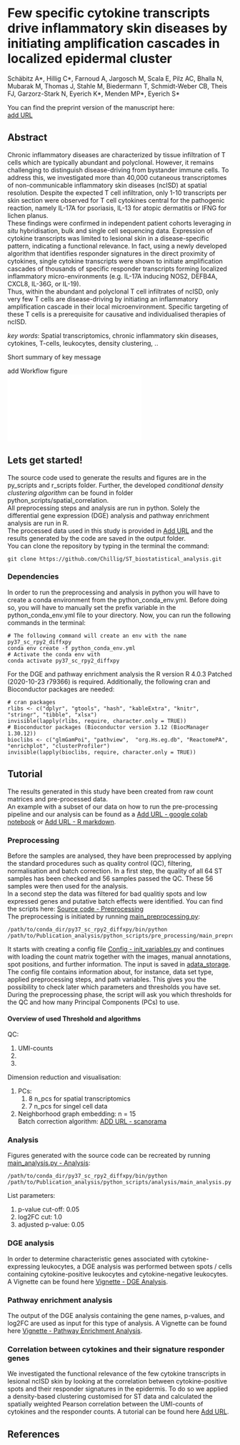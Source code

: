 # Few specific cytokine transcripts drive inflammatory skin diseases by initiating amplification cascades in localized epidermal cluster
Schäbitz A*, Hillig C*, Farnoud A, Jargosch M, Scala E, Pilz AC, Bhalla N, Mubarak M, Thomas J, Stahle M, Biedermann T, 
Schmidt-Weber CB, Theis FJ, Garzorz-Stark N, Eyerich K*, Menden MP*, Eyerich S* <br>

You can find the preprint version of the manuscript here: <br>
[add URL](https://..??)


## Abstract
Chronic inflammatory diseases are characterized by tissue infiltration of T cells which are typically abundant and 
polyclonal. However, it remains challenging to distinguish disease-driving from bystander immune cells. 
To address this, we investigated more than 40,000 cutaneous transcriptomes of non-communicable inflammatory skin 
diseases (ncISD) at spatial resolution. Despite the expected T cell infiltration, only 1-10 transcripts per skin 
section were observed for T cell cytokines central for the pathogenic reaction, namely IL-17A for psoriasis, IL-13 for 
atopic dermatitis or IFNG for lichen planus. <br>
These findings were confirmed in independent patient cohorts leveraging *in situ* hybridisation, bulk and single cell 
sequencing data. Expression of cytokine transcripts was limited to lesional skin in a disease-specific pattern, 
indicating a functional relevance. In fact, using a newly developed algorithm that identifies responder signatures in 
the direct proximity of cytokines, single cytokine transcripts were shown to initiate amplification cascades of 
thousands of specific responder transcripts forming localized inflammatory micro-environments (e.g. IL-17A inducing
 NOS2, DEFB4A, CXCL8, IL-36G, or IL-19). <br>
Thus, within the abundant and polyclonal T cell infiltrates of ncISD, only very few T cells are disease-driving by 
initiating an inflammatory amplification cascade in their local microenvironment. Specific targeting of these T cells is 
a prerequisite for causative and individualised therapies of ncISD. <br>

*key words*: Spatial transcriptomics, chronic inflammatory skin diseases, cytokines, T-cells, 
leukocytes, density clustering, .. <br>

Short summary of key message <br>

add Workflow figure <br>
![Workflow_final.pdf](/Users/christina.hillig/Documents/Projects/IGSSE-TUM_Projects/K_Eyerich_skin_spatial_transcriptomics/Paper/Low_mRNA_cytokines/Figure_1/Workflow_final.pdf)


## Lets get started!
The source code used to generate the results and figures are in the py_scripts and r_scripts folder. 
Further, the developed *conditional density clustering algorithm* can be found in folder 
python_scripts/spatial_correlation. <br> 
All preprocessing steps and analysis are run in python. Solely the differential gene expression (DGE) analysis and 
pathway enrichment analysis are run in R. <br> 
The processed data used in this study is provided in [Add URL](https://..??) and the results generated by the code are 
saved in the output folder. <br>
You can clone the repository by typing in the terminal the command: 
```{bash}
git clone https://github.com/Chillig/ST_biostatistical_analysis.git
```

### Dependencies
In order to run the preprocessing and analysis in python you will have to create a conda environment from the 
python_conda_env.yml. Before doing so, you will have to manually set the prefix variable in the python_conda_env.yml 
file to your directory. Now, you can run the following commands in the terminal:
```{bash}
# The following command will create an env with the name py37_sc_rpy2_diffxpy
conda env create -f python_conda_env.yml
# Activate the conda env with
conda activate py37_sc_rpy2_diffxpy
```
For the DGE and pathway enrichment analysis the R version R 4.0.3 Patched (2020-10-23 r79366) is required. 
Additionally, the following cran and Bioconductor packages are needed: <br> 
```{r}
# cran packages
rlibs <- c("dplyr", "gtools", "hash", "kableExtra", "knitr", "stringr", "tibble", "xlsx")
invisible(lapply(rlibs, require, character.only = TRUE))
# Bioconductor packages (Bioconductor version 3.12 (BiocManager 1.30.12))
bioclibs <- c("glmGamPoi", "pathview",  "org.Hs.eg.db", "ReactomePA",  "enrichplot", "clusterProfiler")
invisible(lapply(bioclibs, require, character.only = TRUE))
```


## Tutorial
The results generated in this study have been created from raw count matrices and pre-processed data. <br>
An example with a subset of our data on how to run the pre-processing pipeline and our analysis can be found as a 
[Add URL - google colab notebook]() or [Add URL - R markdown]().


### Preprocessing
Before the samples are analysed, they have been preprocessed by applying the standard procedures 
such as quality control (QC), filtering, normalisation and batch correction. 
In a first step, the quality of all 64 ST samples has been checked and 56 samples passed the QC. 
These 56 samples were then used for the analysis.  
In a second step the data was filtered for bad qualitiy spots and low expressed genes and putative batch effects were 
identified.
You can find the scripts here: [Source code - Preprocessing](https://github.com/Chillig/ST_biostatistical_analysis/tree/main/python_scripts/pre_processing) <br>
The preprocessing is initiated by running [main_preprocessing.py](https://github.com/Chillig/ST_biostatistical_analysis/tree/main/python_scripts/pre_processing/main_preprocessing.py):
```{python}
/path/to/conda_dir/py37_sc_rpy2_diffxpy/bin/python /path/to/Publication_analysis/python_scripts/pre_processing/main_preprocessing.py
``` 
It starts with creating a config file [Config - init_variables.py](https://github.com/Chillig/ST_biostatistical_analysis/tree/main/python_scripts/pre_processing/init_variables.py) 
and continues with loading the count matrix together with the images, manual annotations, spot positions, 
and further information. The input is saved in [adata_storage](https://github.com/Chillig/ST_biostatistical_analysis/blob/main/python_scripts/adata_storage). <br>
The config file contains information about, for instance, data set type, applied preprocessing steps, and path variables.
This gives you the possibility to check later which parameters and thresholds you have set. <br>
During the preprocessing phase, the script will ask you which thresholds for the QC and how many 
Principal Components (PCs) to use.<br>
#### Overview of used Threshold and algorithms
QC: <br>
1. UMI-counts <br>
1. <br>
1. <br>
Dimension reduction and visualisation:
1. PCs: 
   1. 8 n_pcs for spatial transcriptomics 
   1. 7 n_pcs for singel cell data
1. Neighborhood graph embedding: n = 15 <br>
Batch correction algorithm: [ADD URL - scanorama]()


### Analysis
Figures generated with the source code can be recreated by running 
[main_analysis.py - Analysis](https://github.com/Chillig/ST_biostatistical_analysis/blob/main/python_scripts/analysis/main_analysis.py):
```{python}
/path/to/conda_dir/py37_sc_rpy2_diffxpy/bin/python /path/to/Publication_analysis/python_scripts/analysis/main_analysis.py
```
List parameters: <br>
1. p-value cut-off: 0.05 <br>
2. log2FC cut: 1.0 <br>
3. adjusted p-value: 0.05 <br>

### DGE analysis
In order to determine characteristic genes associated with cytokine-expressing leukocytes, 
a DGE analysis was performed between spots / cells containing cytokine-positive leukocytes and 
cytokine-negative leukocytes. A Vignette can be found here 
[Vignette - DGE Analysis](https://github.com/Chillig/ST_biostatistical_analysis/blob/main/r_scripts/dge_analysis/Vignette__DGE_Analysis.Rmd).

### Pathway enrichment analysis
The output of the DGE analysis containing the gene names, p-values, and log2FC are used as input for 
this type of analysis. A Vignette can be found here 
[Vignette - Pathway Enrichment Analysis](https://github.com/Chillig/ST_biostatistical_analysis/blob/main/r_scripts/pathway_analysis/Vignette__Pathway_Enrichment_Analysis.Rmd).

### Correlation between cytokines and their signature responder genes
We investigated the functional relevance of the few cytokine transcripts in lesional ncISD skin by looking at the 
correlation between cytokine-positive spots and their responder signatures in the epidermis. 
To do so we applied a density-based clustering customised for ST data and calculated the spatially weighted Pearson 
correlation between the UMI-counts of cytokines and the responder counts. A tutorial can be found here [Add URL]().


## References


